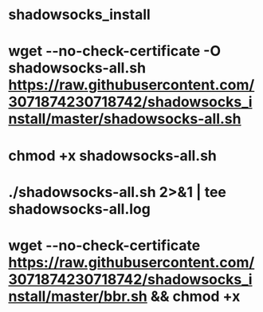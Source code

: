 # shadowsocks_install
# wget --no-check-certificate -O shadowsocks-all.sh https://raw.githubusercontent.com/3071874230718742/shadowsocks_install/master/shadowsocks-all.sh
# chmod +x shadowsocks-all.sh
# ./shadowsocks-all.sh 2>&1 | tee shadowsocks-all.log
# wget --no-check-certificate https://raw.githubusercontent.com/3071874230718742/shadowsocks_install/master/bbr.sh && chmod +x
